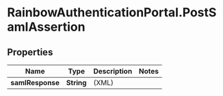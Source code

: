 # RainbowAuthenticationPortal.PostSamlAssertion

## Properties
Name | Type | Description | Notes
------------ | ------------- | ------------- | -------------
**samlResponse** | **String** | (XML) | 


